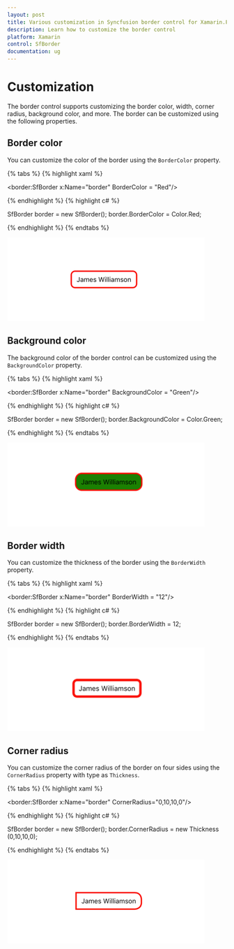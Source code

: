 ```yaml
---
layout: post
title: Various customization in Syncfusion border control for Xamarin.Forms
description: Learn how to customize the border control
platform: Xamarin
control: SfBorder
documentation: ug
---
```


# Customization

The border control supports customizing the border color, width, corner radius, background color, and more. The border can be customized using the following properties.

## Border color

You can customize the color of the border using the `BorderColor` property.

{% tabs %}
{% highlight xaml %}

<border:SfBorder x:Name="border" BorderColor = "Red"/>

{% endhighlight %}
{% highlight c# %}

SfBorder border = new SfBorder();
border.BorderColor = Color.Red;

{% endhighlight %}
{% endtabs %}

![bordercolor](images/Xamarin_Forms_BorderColor.png)

## Background color

The background color of the border control can be customized using the `BackgroundColor` property.

{% tabs %}
{% highlight xaml %}

<border:SfBorder x:Name="border" BackgroundColor = "Green"/>

{% endhighlight %}
{% highlight c# %}

SfBorder border = new SfBorder();
border.BackgroundColor = Color.Green;

{% endhighlight %}
{% endtabs %}

![backgroundcolor](images/Xamarin_Forms_BackgroundColor.png)

## Border width

You can customize the thickness of the border using the `BorderWidth` property.

{% tabs %}
{% highlight xaml %}

<border:SfBorder x:Name="border" BorderWidth = "12"/>

{% endhighlight %}
{% highlight c# %}

SfBorder border = new SfBorder();
border.BorderWidth = 12;

{% endhighlight %}
{% endtabs %}

![borderwidth](images/Xamarin_Forms_BorderWidth.png)

## Corner radius

You can customize the corner radius of the border on four sides using the `CornerRadius` property with type as `Thickness`.

{% tabs %}
{% highlight xaml %}

<border:SfBorder x:Name="border" CornerRadius="0,10,10,0"/>

{% endhighlight %}
{% highlight c# %}

SfBorder border = new SfBorder();
border.CornerRadius =  new Thickness (0,10,10,0);

{% endhighlight %}
{% endtabs %}

![cornerradius](images/Xamarin_Forms_CornerRadius.png)

